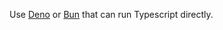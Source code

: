 Use [Deno](https://docs.deno.com/runtime/manual/advanced/typescript/overview/) or [Bun](https://bun.sh/docs/runtime/typescript) that can run Typescript directly.
